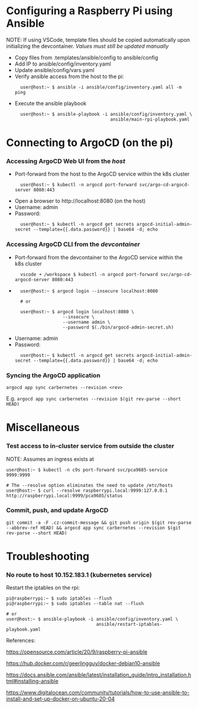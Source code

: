 # Configuring a Raspberry Pi using Ansible
NOTE: If using VSCode, template files should be copied automatically upon
      initializing the devcontainer. *Values must still be updated manually*

* Copy files from .templates/ansible/config to ansible/config
* Add IP to ansible/config/inventory.yaml
* Update ansible/config/vars.yaml
* Verify ansible access from the host to the pi:
  ```
    user@host:~ $ ansible -i ansible/config/inventory.yaml all -m ping
  ```
* Execute the ansible playbook
  ```
    user@host:~ $ ansible-playbook -i ansible/config/inventory.yaml \
                                      ansible/main-rpi-playbook.yaml
  ```

# Connecting to ArgoCD (on the pi)

### Accessing ArgoCD Web UI from the *host*

* Port-forward from the host to the ArgoCD service within the k8s cluster
  ```
    user@host:~ $ kubectl -n argocd port-forward svc/argo-cd-argocd-server 8080:443
  ```
* Open a browser to http://localhost:8080 (on the host)
* Username: admin
* Password:
  ```
    user@host:~ $ kubectl -n argocd get secrets argocd-initial-admin-secret --template={{.data.password}} | base64 -d; echo
  ```


### Accessing ArgoCD CLI from the *devcontainer*

* Port-forward from the devcontainer to the ArgoCD service within the k8s cluster
  ```
    vscode ➜ /workspace $ kubectl -n argocd port-forward svc/argo-cd-argocd-server 8080:443
  ```
*
  ```
    user@host:~ $ argocd login --insecure localhost:8080

    # or

    user@host:~ $ argocd login localhost:8080 \
                    --insecure \
                    --username admin \
                    --password $(./bin/argocd-admin-secret.sh)
  ```
* Username: admin
* Password:
  ```
    user@host:~ $ kubectl -n argocd get secrets argocd-initial-admin-secret --template={{.data.password}} | base64 -d; echo
  ```

### Syncing the ArgoCD application

`argocd app sync carbernetes --revision <rev>`

E.g. `argocd app sync carbernetes --revision $(git rev-parse --short HEAD)`

# Miscellaneous

### Test access to in-cluster service from outside the cluster
NOTE: Assumes an ingress exists at <xyz-service>

```
user@host:~ $ kubectl -n c9s port-forward svc/pca9685-service 9999:9999

# The --resolve option eliminates the need to update /etc/hosts
user@host:~ $ curl --resolve raspberrypi.local:9999:127.0.0.1 http://raspberrypi.local:9999/pca9685/status
```

### Commit, push, and update ArgoCD
`git commit -a -F .cz-commit-message && git push origin $(git rev-parse --abbrev-ref HEAD) && argocd app sync carbernetes --revision $(git rev-parse --short HEAD)`

# Troubleshooting

### No route to host 10.152.183.1 (kubernetes service)

Restart the iptables on the rpi:
```
pi@raspberrypi:~ $ sudo iptables --flush
pi@raspberrypi:~ $ sudo iptables --table nat --flush

# or
user@host:~ $ ansible-playbook -i ansible/config/inventory.yaml \
                                  ansible/restart-iptables-playbook.yaml
```

References:

https://opensource.com/article/20/9/raspberry-pi-ansible

https://hub.docker.com/r/geerlingguy/docker-debian10-ansible

https://docs.ansible.com/ansible/latest/installation_guide/intro_installation.html#installing-ansible

https://www.digitalocean.com/community/tutorials/how-to-use-ansible-to-install-and-set-up-docker-on-ubuntu-20-04
